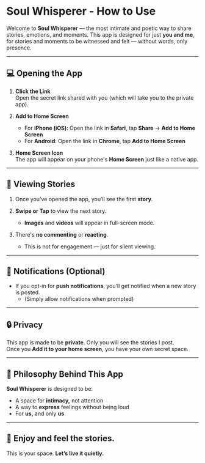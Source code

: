 # Soul Whisperer - How to Use

Welcome to **Soul Whisperer** — the most intimate and poetic way to share stories, emotions, and moments. This app is designed for just **you and me**, for stories and moments to be witnessed and felt — without words, only presence.

---

## 💻 Opening the App

1. **Click the Link**  
   Open the secret link shared with you (which will take you to the private app).

2. **Add to Home Screen**  
   - For **iPhone (iOS)**: Open the link in **Safari**, tap **Share** → **Add to Home Screen**  
   - For **Android**: Open the link in **Chrome**, tap **Add to Home Screen**

3. **Home Screen Icon**  
   The app will appear on your phone's **Home Screen** just like a native app.

---

## 📖 Viewing Stories

1. Once you’ve opened the app, you’ll see the first **story**.

2. **Swipe or Tap** to view the next story.  
   - **Images** and **videos** will appear in full-screen mode.

3. There's **no commenting** or **reacting**.  
   - This is not for engagement — just for silent viewing.

---

## 💬 Notifications (Optional)

- If you opt-in for **push notifications**, you’ll get notified when a new story is posted.  
  - (Simply allow notifications when prompted)

---

## 🔒 Privacy

This app is made to be **private**. Only you will see the stories I post.  
Once you **Add it to your home screen**, you have your own secret space.

---

## 🧠 Philosophy Behind This App

**Soul Whisperer** is designed to be:
- A space for **intimacy,** not attention
- A way to **express** feelings without being loud
- For **us,** and only **us**

---

## 🌟 Enjoy and feel the stories.  
This is your space. **Let’s live it quietly.**
